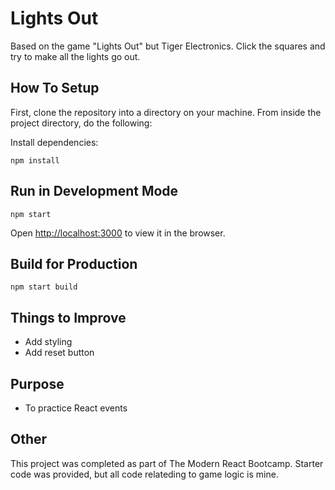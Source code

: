 # Lights Out

Based on the game "Lights Out" but Tiger Electronics. Click the squares and try to make all the lights go out.

## How To Setup

First, clone the repository into a directory on your machine. From inside the project directory, do the following:

Install dependencies:

    npm install

## Run in Development Mode

    npm start

Open [http://localhost:3000](http://localhost:3000) to view it in the browser.

## Build for Production

    npm start build

## Things to Improve

- Add styling
- Add reset button

## Purpose

- To practice React events

## Other

This project was completed as part of The Modern React Bootcamp. Starter code was provided, but all code relateding to game logic is mine.
